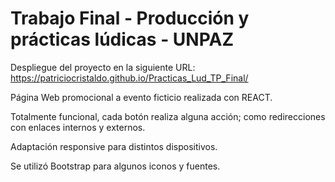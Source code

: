 # Trabajo Final - Producción y prácticas lúdicas - UNPAZ
Despliegue del proyecto en la siguiente URL: https://patriciocristaldo.github.io/Practicas_Lud_TP_Final/

Página Web promocional a evento ficticio realizada con REACT. 

Totalmente funcional, cada botón realiza alguna acción; como redirecciones con enlaces internos y externos. 

Adaptación responsive para distintos dispositivos.

Se utilizó Bootstrap para algunos iconos y fuentes.
